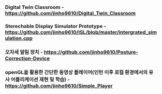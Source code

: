 ### Digital Twin Classroom - https://github.com/jinho9610/Digital_Twin_Classroom
### Sterechable Display Simulator Prototype - https://github.com/jinho9610/ISL/blob/master/intergrated_simulation.cpp
### 오자세 알림 장치 - https://github.com/jinho9610/Posture-Correction-Device
### openGL을 활용한 간단한 동영상 플레이어(인턴 이후 로컬 환경에서의 유사 어플리케이션 재현 및 학습) - https://github.com/jinho9610/Simple_Player
